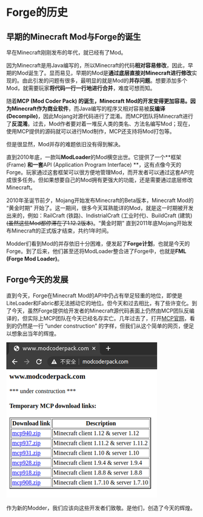 # Forge的历史

## 早期的Minecraft Mod与Forge的诞生

早在Minecraft刚刚发布的年代，就已经有了Mod。

因为Minecraft是用Java编写的，所以Minecraft的代码**相对容易修改**，因此，早期的Mod诞生了。显而易见，早期的Mod是**通过底层直接对Minecraft进行修改**实现的。由此引发的问题有很多，最明显的就是Mod的**并存问题**。想要添加多个Mod，就需要玩家**将代码一行一行地进行合并**，难度可想而知。

随着**MCP (Mod Coder Pack) **的诞生，Minecraft Mod的开发变得更加容易。因为Minecraft作为**商业软件**，而Java编写的程序又相对容易被**反编译 (Decompile)**，因此Mojang对源代码进行了混淆。而MCP团队将Minecraft进行了**反混淆**。过去，Mod作者要对着一堆反人类的类名、方法名编写Mod；现在，使用MCP提供的源码就可以进行Mod制作，MCP还支持将Mod打包等。

但是很显然，Mod并存的难题依旧没有得到解决。

直到2010年底，一款叫**ModLoader**的Mod横空出世。它提供了一个**框架 (Frame) **和一套**API (Application Program Interface) **，这有点像今天的Forge。玩家通过这套框架可以很方便地管理Mod，而开发者可以通过这套API完成很多任务。但如果想要自己的Mod拥有更强大的功能，还是需要通过底层修改Minecraft。

2010年圣诞节前夕，Mojang开始发布Minecraft的Beta版本，Minecraft Mod的 “黄金时期” 开始了。这一期间，很多今天耳熟能详的Mod，就是这一时期被开发出来的，例如：RailCraft (铁路)、IndistrialCraft (工业时代)、BuildCraft (建筑) ~~(虽然这些Mod都停滞在了1.12.2版本)~~。“黄金时期” 直到2011年底Mojang开始发布Minecraft的正式版才结束，共约1年时间。

Modder们看到Mod的并存依旧十分困难，便发起了**Forge计划**，也就是今天的Forge。到了后来，他们甚至还将ModLoader整合进了Forge中，也就是**FML (Forge Mod Loader)**。

## Forge今天的发展

直到今天，Forge在Minecraft Mod的API中仍占有举足轻重的地位，即使是LiteLoader和Fabric都无法撼动它的地位。但今天和过去相比，有了些许变化。到了今天，虽然Forge提供给开发者的Minecraft源代码表面上仍然由MCP团队反编译的，但实际上MCP团队在今天已经名存实亡。几年过去了，打开[MCP官网](http://www.modcoderpack.com/)，看到的仍然是一行 “under construction” 的字样，但我们从这个简单的网页，便足以想象出当年的辉煌。

![MCP官网](../resources/1/1.1-1.png)

作为新的Modder，我们应该向这些开发者们致敬。是他们，创造了今天的辉煌。